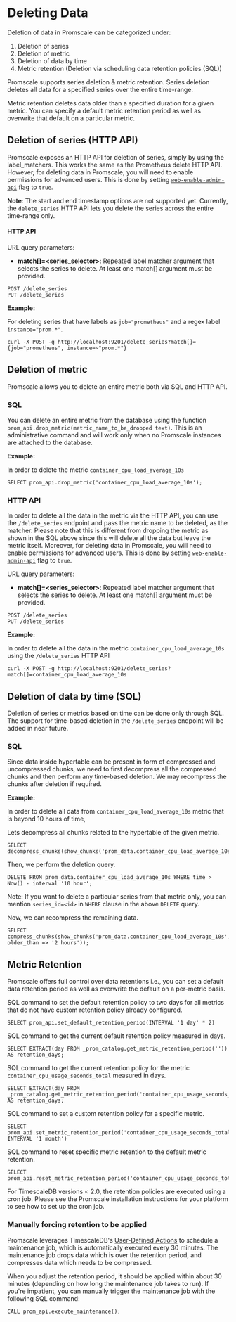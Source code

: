 # Deleting Data

Deletion of data in Promscale can be categorized under:

1. Deletion of series
2. Deletion of metric
3. Deletion of data by time
4. Metric retention (Deletion via scheduling data retention policies (SQL))

Promscale supports series deletion & metric retention. Series deletion deletes all data for a specified series over the
entire time-range.

Metric retention deletes data older than a specified duration for a given metric. You can specify a default metric
retention period as well as overwrite that default on a particular metric.

## Deletion of series (HTTP API)

Promscale exposes an HTTP API for deletion of series, simply by using the label_matchers. This works the same as the Prometheus delete HTTP API.
However, for deleting data in Promscale, you will need to enable permissions for advanced users. This is done by setting
[`web-enable-admin-api`](https://github.com/timescale/promscale/blob/master/docs/cli.md#general-flags) flag to `true`.

**Note**: The start and end timestamp options are not supported yet. Currently, the `delete_series` HTTP API lets you
delete the series across the entire time-range only.

#### HTTP API

URL query parameters:

* **match[]=<series_selector>**: Repeated label matcher argument that selects the series to delete. At least one match[] argument must be provided.

```
POST /delete_series
PUT /delete_series
```

**Example:**

For deleting series that have labels as `job="prometheus"` and a regex label `instance="prom.*"`.

```shell
curl -X POST -g http://localhost:9201/delete_series?match[]={job="prometheus", instance=~"prom.*"}
```

## Deletion of metric

Promscale allows you to delete an entire metric both via SQL and HTTP API.

### SQL

You can delete an entire metric from the database using the function `prom_api.drop_metric(metric_name_to_be_dropped text)`.
This is an administrative command and will work only when no Promscale instances are attached to the database.

**Example:**

In order to delete the metric `container_cpu_load_average_10s`

```postgresql
SELECT prom_api.drop_metric('container_cpu_load_average_10s');
```

### HTTP API

In order to delete all the data in the metric via the HTTP API, you can use the `/delete_series` endpoint and pass the metric name to 
be deleted, as the matcher. Please note that this is different from dropping the metric as shown in the SQL above since 
this will delete all the data but leave the metric itself. Moreover, for deleting data in Promscale,
you will need to enable permissions for advanced users. This is done by setting
[`web-enable-admin-api`](https://github.com/timescale/promscale/blob/master/docs/cli.md#general-flags) flag to `true`.

URL query parameters:

* **match[]=<series_selector>**: Repeated label matcher argument that selects the series to delete. At least one match[] argument must be provided.

```
POST /delete_series
PUT /delete_series
```

**Example:**

In order to delete all the data in the metric `container_cpu_load_average_10s` using the `/delete_series` HTTP API

```shell
curl -X POST -g http://localhost:9201/delete_series?match[]=container_cpu_load_average_10s
```

## Deletion of data by time (SQL)

Deletion of series or metrics based on time can be done only through SQL. The support for time-based deletion in the
`/delete_series` endpoint will be added in near future.

### SQL

Since data inside hypertable can be present in form of compressed and uncompressed chunks, we need to first decompress
all the compressed chunks and then perform any time-based deletion. We may recompress the chunks after deletion if required.

**Example:**

In order to delete all data from `container_cpu_load_average_10s` metric that is beyond 10 hours of time,

Lets decompress all chunks related to the hypertable of the given metric.

```postgresql
SELECT decompress_chunks(show_chunks('prom_data.container_cpu_load_average_10s'));
```

Then, we perform the deletion query.

```postgresql
DELETE FROM prom_data.container_cpu_load_average_10s WHERE time > Now() - interval '10 hour';
```

Note: If you want to delete a particular series from that metric only, you can mention `series_id=<id>` in `WHERE`
clause in the above `DELETE` query.

Now, we can recompress the remaining data.

```postgresql
SELECT compress_chunks(show_chunks('prom_data.container_cpu_load_average_10s', older_than => '2 hours'));
```

## Metric Retention

Promscale offers full control over data retentions i.e., you can set a default data retention period as well as overwrite the default on a per-metric basis.

SQL command to set the default retention policy to two days for all metrics that do not have custom retention policy already configured.

```
SELECT prom_api.set_default_retention_period(INTERVAL '1 day' * 2)
```

SQL command to get the current default retention policy measured in days.

```
SELECT EXTRACT(day FROM _prom_catalog.get_metric_retention_period('')) AS retention_days;
```

SQL command to get the current retention policy for the metric `container_cpu_usage_seconds_total` measured in days.

```
SELECT EXTRACT(day FROM _prom_catalog.get_metric_retention_period('container_cpu_usage_seconds_total')) AS retention_days;
```

SQL command to set a custom retention policy for a specific metric.

```
SELECT prom_api.set_metric_retention_period('container_cpu_usage_seconds_total', INTERVAL '1 month')
```

SQL command to reset specific metric retention to the default metric retention.

```
SELECT prom_api.reset_metric_retention_period('container_cpu_usage_seconds_total')
```

For TimescaleDB versions < 2.0, the retention policies are executed using a cron job. Please see the Promscale
installation instructions for your platform to see how to set up the cron job.


### Manually forcing retention to be applied

Promscale leverages TimescaleDB's [User-Defined Actions] to schedule a maintenance job, which is automatically
executed every 30 minutes. The maintenance job drops data which is over the retention period, and compresses
data which needs to be compressed.

When you adjust the retention period, it should be applied within about 30 minutes (depending on how long the
maintenance job takes to run). If you're impatient, you can manually trigger the maintenance job with the
following SQL command:

```
CALL prom_api.execute_maintenance();
```

[User-Defined Actions]: https://docs.timescale.com/api/latest/actions/
